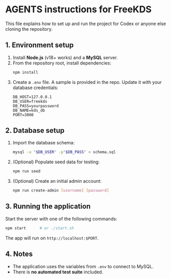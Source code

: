 # AGENTS instructions for FreeKDS

This file explains how to set up and run the project for Codex or anyone else cloning the repository.

## 1. Environment setup
1. Install **Node.js** (v18+ works) and a **MySQL** server.
2. From the repository root, install dependencies:
   ```bash
   npm install
   ```
3. Create a `.env` file. A sample is provided in the repo. Update it with your database credentials:
   ```
   DB_HOST=127.0.0.1
   DB_USER=freekds
   DB_PASS=yourpassword
   DB_NAME=kds_db
   PORT=3000
   ```

## 2. Database setup
1. Import the database schema:
   ```bash
   mysql -u "$DB_USER" -p"$DB_PASS" < schema.sql
   ```
2. (Optional) Populate seed data for testing:
   ```bash
   npm run seed
   ```
3. (Optional) Create an initial admin account:
   ```bash
   npm run create-admin [username] [password]
   ```

## 3. Running the application
Start the server with one of the following commands:
```bash
npm start      # or ./start.sh
```
The app will run on `http://localhost:$PORT`.

## 4. Notes
- The application uses the variables from `.env` to connect to MySQL.
- There is **no automated test suite** included.
